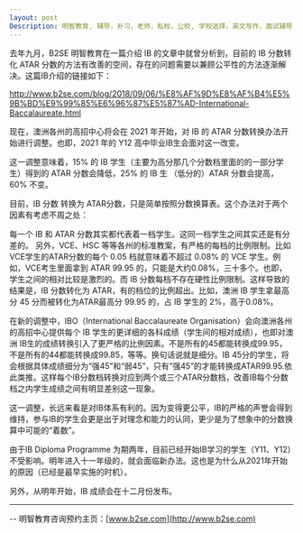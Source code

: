```yaml
---
layout: post
Description: 明智教育, 辅导，补习，老师，私校，公校, 学校选择，英文写作，面试辅导，简历书写，英文写作闲谈，私校奖学金，奖学金面试，响应潜力，国际文凭和维州墨尔本的 VCE，国际文凭知的理论，批判性思维，创造性思维，IB 补习 辅导，IB Essay Writing; School Selection, Private Schools, Selective Schools, Writing tutoring, Interviews tutoring, Resume Writing, Private School Scholarships, Scholarship Interviews，VTAC, IB vs VCE, TOK, Theory of Knowledge, IB results will be released in December before Christmas  
---
```


去年九月，B2SE 明智教育在一篇介绍 IB 的文章中就曾分析到，目前的 IB 分数转化 ATAR 分数的方法有改善的空间，存在的问题需要以兼顾公平性的方法逐渐解决。这篇IB介绍的链接如下：

http://www.b2se.com/blog/2018/09/06/%E8%AF%9D%E8%AF%B4%E5%9B%BD%E9%99%85%E6%96%87%E5%87%AD-International-Baccalaureate.html

现在，澳洲各州的高招中心将会在 2021 年开始，对 IB 的 ATAR 分数转换办法开始进行调整。也即，2021 年的 Y12 高中毕业IB生会面对这一改变。

这一调整意味着，15% 的 IB 学生（主要为高分那几个分数档里面的的一部分学生）得到的 ATAR 分数会降低，25% 的 IB 生 （低分的）ATAR 分数会提高，60% 不变。

目前，IB 分数 转换为 ATAR分数，只是简单按照分数换算表。这个办法对于两个因素有考虑不周之处：

每一个 IB 和 ATAR 分数其实都代表着一档学生。这同一档学生之间其实还是有分差的。
另外，VCE、HSC 等等各州的标准教案，有严格的每档的比例限制。比如 VCE学生的ATAR分数的每个 0.05 档就意味着不超过 0.08% 的 VCE 学生。例如，VCE考生里面拿到 ATAR 99.95 的，只能是大约0.08%，三十多个。也即，学生之间的相对比较是激烈的。而 IB 分数每档不存在硬性比例限制。这样导致的结果是，IB 分数转化为 ATAR，有的档位的比例超出。比如，澳洲 IB 学生拿最高分 45 分而被转化为ATAR最高分 99.95 的，占 IB 学生的 2%，高于0.08%。

在新的调整中，IBO（International Baccalaureate Organisation）会向澳洲各州的高招中心提供每个 IB 学生的更详细的各科成绩（学生间的相对成绩），也即对澳洲 IB生的成绩转换引入了更严格的比例因素。不是所有的45都能转换成99.95，不是所有的44都能转换成99.85，等等。换句话说就是细分。IB 45分的学生，将会根据具体成绩细分为“强45”和“弱45”，只有“强45”的才能转换成ATAR99.95.依此类推。这样每个IB分数档转换对应到两个或三个ATAR分数档，改善IB每个分数档之内学生成绩之间有明显差别这一现象。

这一调整，长远来看是对IB体系有利的。因为变得更公平，IB的严格的声誉会得到维持，参与IB的学生会更是出于对理念和能力的认同，更少是为了想象中的分数换算中可能的“着数”。

由于IB Diploma Programme 为期两年，目前已经开始IB学习的学生（Y11、Y12）不受影响。明年进入十一年级的，就会面临新办法。这也是为什么从2021年开始的原因（已经是最早实施的时机）。

另外，从明年开始，IB 成绩会在十二月份发布。
	
--------
-- 明智教育咨询预约主页：[www.b2se.com](http://www.b2se.com)

